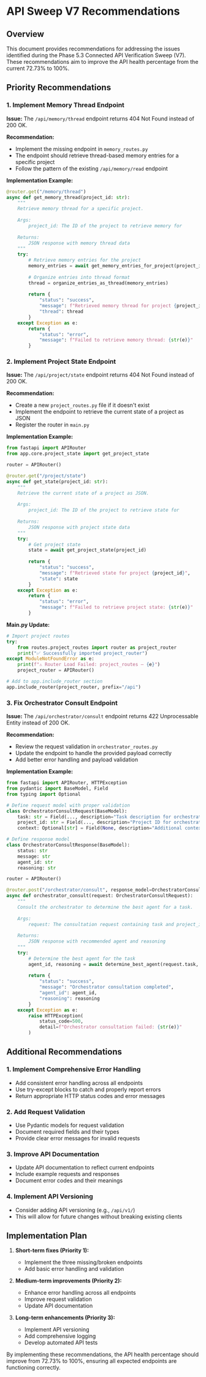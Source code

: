 # API Sweep V7 Recommendations

## Overview

This document provides recommendations for addressing the issues identified during the Phase 5.3 Connected API Verification Sweep (V7). These recommendations aim to improve the API health percentage from the current 72.73% to 100%.

## Priority Recommendations

### 1. Implement Memory Thread Endpoint

**Issue:** The `/api/memory/thread` endpoint returns 404 Not Found instead of 200 OK.

**Recommendation:**
- Implement the missing endpoint in `memory_routes.py`
- The endpoint should retrieve thread-based memory entries for a specific project
- Follow the pattern of the existing `/api/memory/read` endpoint

**Implementation Example:**
```python
@router.get("/memory/thread")
async def get_memory_thread(project_id: str):
    """
    Retrieve memory thread for a specific project.
    
    Args:
        project_id: The ID of the project to retrieve memory for
        
    Returns:
        JSON response with memory thread data
    """
    try:
        # Retrieve memory entries for the project
        memory_entries = await get_memory_entries_for_project(project_id)
        
        # Organize entries into thread format
        thread = organize_entries_as_thread(memory_entries)
        
        return {
            "status": "success",
            "message": f"Retrieved memory thread for project {project_id}",
            "thread": thread
        }
    except Exception as e:
        return {
            "status": "error",
            "message": f"Failed to retrieve memory thread: {str(e)}"
        }
```

### 2. Implement Project State Endpoint

**Issue:** The `/api/project/state` endpoint returns 404 Not Found instead of 200 OK.

**Recommendation:**
- Create a new `project_routes.py` file if it doesn't exist
- Implement the endpoint to retrieve the current state of a project as JSON
- Register the router in `main.py`

**Implementation Example:**
```python
from fastapi import APIRouter
from app.core.project_state import get_project_state

router = APIRouter()

@router.get("/project/state")
async def get_state(project_id: str):
    """
    Retrieve the current state of a project as JSON.
    
    Args:
        project_id: The ID of the project to retrieve state for
        
    Returns:
        JSON response with project state data
    """
    try:
        # Get project state
        state = await get_project_state(project_id)
        
        return {
            "status": "success",
            "message": f"Retrieved state for project {project_id}",
            "state": state
        }
    except Exception as e:
        return {
            "status": "error",
            "message": f"Failed to retrieve project state: {str(e)}"
        }
```

**Main.py Update:**
```python
# Import project routes
try:
    from routes.project_routes import router as project_router
    print("✅ Successfully imported project_router")
except ModuleNotFoundError as e:
    print(f"⚠️ Router Load Failed: project_routes — {e}")
    project_router = APIRouter()

# Add to app.include_router section
app.include_router(project_router, prefix="/api")
```

### 3. Fix Orchestrator Consult Endpoint

**Issue:** The `/api/orchestrator/consult` endpoint returns 422 Unprocessable Entity instead of 200 OK.

**Recommendation:**
- Review the request validation in `orchestrator_routes.py`
- Update the endpoint to handle the provided payload correctly
- Add better error handling and payload validation

**Implementation Example:**
```python
from fastapi import APIRouter, HTTPException
from pydantic import BaseModel, Field
from typing import Optional

# Define request model with proper validation
class OrchestratorConsultRequest(BaseModel):
    task: str = Field(..., description="Task description for orchestrator consultation")
    project_id: str = Field(..., description="Project ID for orchestrator consultation")
    context: Optional[str] = Field(None, description="Additional context for the consultation")

# Define response model
class OrchestratorConsultResponse(BaseModel):
    status: str
    message: str
    agent_id: str
    reasoning: str

router = APIRouter()

@router.post("/orchestrator/consult", response_model=OrchestratorConsultResponse)
async def orchestrator_consult(request: OrchestratorConsultRequest):
    """
    Consult the orchestrator to determine the best agent for a task.
    
    Args:
        request: The consultation request containing task and project_id
        
    Returns:
        JSON response with recommended agent and reasoning
    """
    try:
        # Determine the best agent for the task
        agent_id, reasoning = await determine_best_agent(request.task, request.project_id, request.context)
        
        return {
            "status": "success",
            "message": "Orchestrator consultation completed",
            "agent_id": agent_id,
            "reasoning": reasoning
        }
    except Exception as e:
        raise HTTPException(
            status_code=500,
            detail=f"Orchestrator consultation failed: {str(e)}"
        )
```

## Additional Recommendations

### 1. Implement Comprehensive Error Handling

- Add consistent error handling across all endpoints
- Use try-except blocks to catch and properly report errors
- Return appropriate HTTP status codes and error messages

### 2. Add Request Validation

- Use Pydantic models for request validation
- Document required fields and their types
- Provide clear error messages for invalid requests

### 3. Improve API Documentation

- Update API documentation to reflect current endpoints
- Include example requests and responses
- Document error codes and their meanings

### 4. Implement API Versioning

- Consider adding API versioning (e.g., `/api/v1/`)
- This will allow for future changes without breaking existing clients

## Implementation Plan

1. **Short-term fixes (Priority 1):**
   - Implement the three missing/broken endpoints
   - Add basic error handling and validation

2. **Medium-term improvements (Priority 2):**
   - Enhance error handling across all endpoints
   - Improve request validation
   - Update API documentation

3. **Long-term enhancements (Priority 3):**
   - Implement API versioning
   - Add comprehensive logging
   - Develop automated API tests

By implementing these recommendations, the API health percentage should improve from 72.73% to 100%, ensuring all expected endpoints are functioning correctly.
